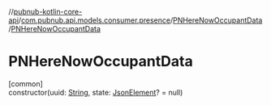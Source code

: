 //[pubnub-kotlin-core-api](../../../index.md)/[com.pubnub.api.models.consumer.presence](../index.md)/[PNHereNowOccupantData](index.md)/[PNHereNowOccupantData](-p-n-here-now-occupant-data.md)

# PNHereNowOccupantData

[common]\
constructor(uuid: [String](https://kotlinlang.org/api/latest/jvm/stdlib/kotlin/-string/index.html), state: [JsonElement](../../com.pubnub.api/-json-element/index.md)? = null)
